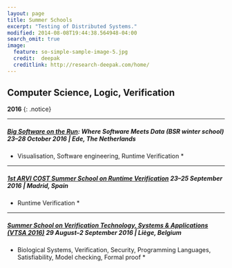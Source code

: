 ```yaml
---
layout: page
title: Summer Schools
excerpt: "Testing of Distributed Systems."
modified: 2014-08-08T19:44:38.564948-04:00
search_omit: true
image:
  feature: so-simple-sample-image-5.jpg
  credit:  deepak
  creditlink: http://research-deepak.com/home/
---
```

## Computer Science, Logic, Verification

**2016** 
{: .notice}

---

##### [Big Software on the Run](http://www.3tu-bsr.nl/doku.php?id=BSR-WS2016): Where Software Meets Data (BSR winter school) 23–28 October 2016 | Ede, The Netherlands 
* Visualisation, Software engineering, Runtime Verification *

---

##### [1st ARVI COST Summer School on Runtime Verification](https://rv2016.imag.fr/?page_id=128) 23–25 September 2016 | Madrid, Spain 
* Runtime Verification *

---

##### [Summer School on Verification Technology, Systems & Applications (VTSA 2016)](http://www.mpi-inf.mpg.de/departments/automation-of-logic/talks-events/vtsa-2016/) 29 August–2 September 2016 | Liège, Belgium 
* Biological Systems, Verification, Security, Programming Languages, Satisfiability, Model checking, Formal proof *



